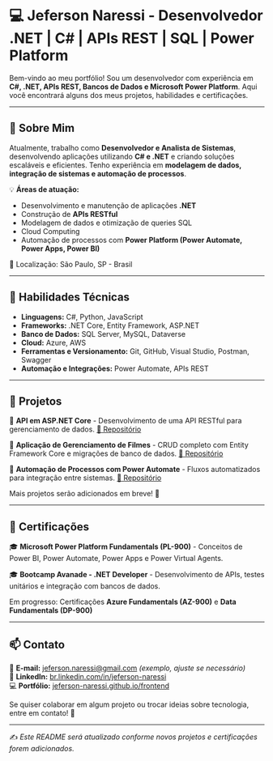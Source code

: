 # 💻 Jeferson Naressi - Desenvolvedor .NET | C# | APIs REST | SQL | Power Platform

Bem-vindo ao meu portfólio! Sou um desenvolvedor com experiência em **C#, .NET, APIs REST, Bancos de Dados e Microsoft Power Platform**. Aqui você encontrará alguns dos meus projetos, habilidades e certificações.

---

## 🚀 Sobre Mim

Atualmente, trabalho como **Desenvolvedor e Analista de Sistemas**, desenvolvendo aplicações utilizando **C# e .NET** e criando soluções escaláveis e eficientes. Tenho experiência em **modelagem de dados, integração de sistemas e automação de processos**.

💡 **Áreas de atuação:**
- Desenvolvimento e manutenção de aplicações **.NET**
- Construção de **APIs RESTful**
- Modelagem de dados e otimização de queries SQL
- Cloud Computing
- Automação de processos com **Power Platform (Power Automate, Power Apps, Power BI)**

📍 Localização: São Paulo, SP - Brasil

---

## 🔧 Habilidades Técnicas

- **Linguagens:** C#, Python, JavaScript
- **Frameworks:** .NET Core, Entity Framework, ASP.NET
- **Banco de Dados:** SQL Server, MySQL, Dataverse
- **Cloud:** Azure, AWS
- **Ferramentas e Versionamento:** Git, GitHub, Visual Studio, Postman, Swagger
- **Automação e Integrações:** Power Automate, APIs REST

---

## 📌 Projetos

🔹 **API em ASP.NET Core** - Desenvolvimento de uma API RESTful para gerenciamento de dados. [🔗 Repositório](#)

🔹 **Aplicação de Gerenciamento de Filmes** - CRUD completo com Entity Framework Core e migrações de banco de dados. [🔗 Repositório](#)

🔹 **Automação de Processos com Power Automate** - Fluxos automatizados para integração entre sistemas. [🔗 Repositório](#)

Mais projetos serão adicionados em breve! 🚀

---

## 📜 Certificações

🎓 **Microsoft Power Platform Fundamentals (PL-900)** - Conceitos de Power BI, Power Automate, Power Apps e Power Virtual Agents.

🎓 **Bootcamp Avanade - .NET Developer** - Desenvolvimento de APIs, testes unitários e integração com bancos de dados.

Em progresso: Certificações **Azure Fundamentals (AZ-900)** e **Data Fundamentals (DP-900)**

---

## 📫 Contato

📩 **E-mail:** jeferson.naressi@gmail.com *(exemplo, ajuste se necessário)*  
🔗 **LinkedIn:** [br.linkedin.com/in/jeferson-naressi](https://br.linkedin.com/in/jeferson-naressi)  
💻 **Portfólio:** [jeferson-naressi.github.io/frontend](https://jeferson-naressi.github.io/frontend/)  

Se quiser colaborar em algum projeto ou trocar ideias sobre tecnologia, entre em contato! 🚀

---

✍️ *Este README será atualizado conforme novos projetos e certificações forem adicionados.*
